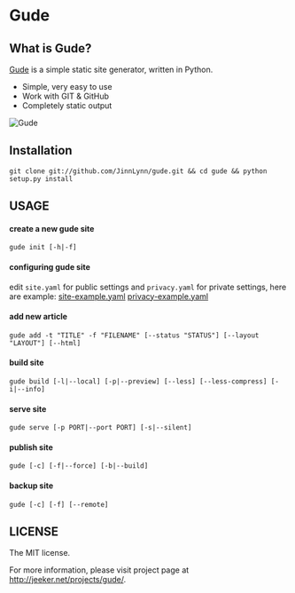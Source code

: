 # Gude 

## What is Gude?

[Gude][] is a simple static site generator, written in Python.

* Simple, very easy to use
* Work with GIT & GitHub
* Completely static output

![Gude](http://i.imgur.com/qBb5l.png)

## Installation

```
git clone git://github.com/JinnLynn/gude.git && cd gude && python setup.py install
```

## USAGE

#### create a new gude site

```
gude init [-h|-f]
```

#### configuring gude site

edit `site.yaml` for public settings and `privacy.yaml` for private settings, here are example: [site-example.yaml][] [privacy-example.yaml][]

[site-example.yaml]: https://github.com/JinnLynn/gude/blob/master/gude/docs/site-example.yaml
[privacy-example.yaml]: https://github.com/JinnLynn/gude/blob/master/gude/docs/privacy-example.yaml

#### add new article

```
gude add -t "TITLE" -f "FILENAME" [--status "STATUS"] [--layout "LAYOUT"] [--html]
```

#### build site

```
gude build [-l|--local] [-p|--preview] [--less] [--less-compress] [-i|--info]
```

#### serve site

```
gude serve [-p PORT|--port PORT] [-s|--silent]
```

#### publish site

```
gude [-c] [-f|--force] [-b|--build]
```

#### backup site

```
gude [-c] [-f] [--remote]
```

## LICENSE

The MIT license.

For more information, please visit project page at http://jeeker.net/projects/gude/. 

[Gude]: http://jeeker.net/projects/gude/